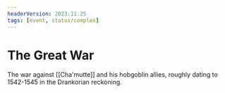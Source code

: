 ```yaml
---
headerVersion: 2023.11.25
tags: [event, status/complex]
---
```

# The Great War

The war against [[Cha'mutte]] and his hobgoblin allies, roughly dating to 1542-1545 in the Drankorian reckoning.

